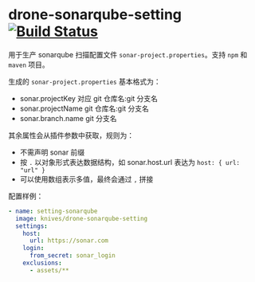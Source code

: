 # drone-sonarqube-setting [![Build Status](https://travis-ci.org/zongwei007/drone-sonarqube-setting.svg?branch=master)](https://travis-ci.org/zongwei007/drone-sonarqube-setting)

用于生产 sonarqube 扫描配置文件 `sonar-project.properties`。支持 `npm` 和 `maven` 项目。

生成的 `sonar-project.properties` 基本格式为：

* sonar.projectKey 对应 git 仓库名:git 分支名
* sonar.projectName git 仓库名:git 分支名
* sonar.branch.name git 分支名

其余属性会从插件参数中获取，规则为：

* 不需声明 sonar 前缀
* 按 `.` 以对象形式表达数据结构，如 sonar.host.url 表达为 `host: { url: "url" }`
* 可以使用数组表示多值，最终会通过 `,` 拼接

配置样例：

```yml
- name: setting-sonarqube
  image: knives/drone-sonarqube-setting
  settings:
    host:
      url: https://sonar.com
    login:
      from_secret: sonar_login
    exclusions:
      - assets/**
```
